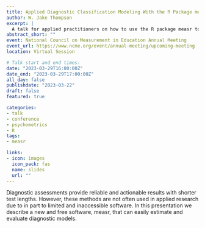 ```yaml
---
title: Applied Diagnostic Classification Modeling With the R Package measr
author: W. Jake Thompson
excerpt: |
  A talk for applied practitioners on how to use the R package measr to estimate, evaluate, and use diagnostic classification models.
abstract_short: ""
event: National Council on Measurement in Education Annual Meeting
event_url: https://www.ncme.org/event/annual-meeting/upcoming-meeting
location: Virtual Session

# Talk start and end times.
date: "2023-03-29T16:00:00Z"
date_end: "2023-03-29T17:00:00Z"
all_day: false
publishdate: "2023-03-22"
draft: false
featured: true

categories:
- talk
- conference
- psychometrics
- R
tags:
- measr

links:
- icon: images
  icon_pack: fas
  name: slides
  url: ""
---
```


Diagnostic assessments provide reliable and actionable results with shorter test lengths. However, these methods are not often used in applied research due to in part to limited and inaccessible software. In this presentation we describe a new and free software, measr, that can easily estimate and evaluate diagnostic models.
